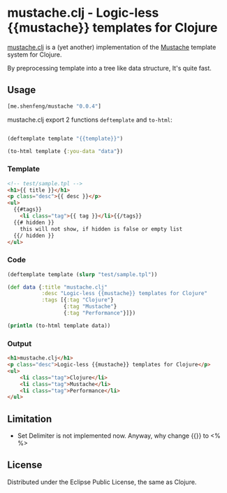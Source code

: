 # mustache.clj - Logic-less {{mustache}} templates for Clojure

[mustache.clj](https://github.com/shenfeng/mustache.clj)
is a (yet another) implementation of the [Mustache](http://mustache.github.com/)
template system for Clojure.

By preprocessing template into a tree like data structure, It's quite fast.

## Usage

```clj
[me.shenfeng/mustache "0.0.4"]
```
mustache.clj export 2 functions `deftemplate` and `to-html`:

```clj

(deftemplate template "{{template}}")

(to-html template {:you-data "data"})

```

### Template

```html
<!-- test/sample.tpl -->
<h1>{{ title }}</h1>
<p class="desc">{{ desc }}</p>
<ul>
  {{#tags}}
    <li class="tag">{{ tag }}</li>{{/tags}}
  {{# hidden }}
    this will not show, if hidden is false or empty list
  {{/ hidden }}
</ul>
```
### Code

```clj
(deftemplate template (slurp "test/sample.tpl"))

(def data {:title "mustache.clj"
           :desc "Logic-less {{mustache}} templates for Clojure"
           :tags [{:tag "Clojure"}
                  {:tag "Mustache"}
                  {:tag "Performance"}]})

(println (to-html template data))
```

### Output

```html
<h1>mustache.clj</h1>
<p class="desc">Logic-less {{mustache}} templates for Clojure</p>
<ul>
    <li class="tag">Clojure</li>
    <li class="tag">Mustache</li>
    <li class="tag">Performance</li>
</ul>
```

## Limitation

 * Set Delimiter is not implemented now. Anyway, why change {{}} to <% %>

## License

Distributed under the Eclipse Public License, the same as Clojure.

